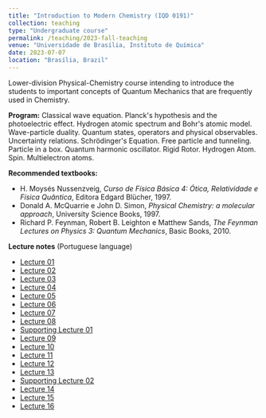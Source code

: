 ```yaml
---
title: "Introduction to Modern Chemistry (IQD 0191)"
collection: teaching
type: "Undergraduate course"
permalink: /teaching/2023-fall-teaching
venue: "Universidade de Brasília, Instituto de Química"
date: 2023-07-07
location: "Brasília, Brazil"
---
```


Lower-division Physical-Chemistry course intending to introduce the students to important concepts of Quantum Mechanics that are frequently used in Chemistry. 

**Program:** Classical wave equation. Planck's hypothesis and the photoelectric effect. Hydrogen atomic spectrum and Bohr's atomic model.  Wave-particle duality. Quantum states, operators and physical observables. Uncertainty relations. Schrödinger's Equation. Free particle and tunneling. Particle in a box. Quantum harmonic oscillator. Rigid Rotor. Hydrogen Atom. Spin. Multielectron atoms. 

**Recommended textbooks:** 
- H. Moysés Nussenzveig, _Curso de Física Básica 4: Ótica, Relatividade e Física Quântica_, Editora Edgard Blücher, 1997. 
- Donald A. McQuarrie e John D. Simon, _Physical Chemistry: a molecular approach_, University Science Books, 1997. 
- Richard P. Feynman, Robert B. Leighton e Matthew Sands, _The Feynman Lectures on Physics 3: Quantum Mechanics_, Basic Books, 2010.

**Lecture notes** (Portuguese language)
- [Lecture 01](http://gduarter.github.io/files/iqm/aula001.pdf)
- [Lecture 02](http://gduarter.github.io/files/iqm/aula002.pdf)
- [Lecture 03](http://gduarter.github.io/files/iqm/aula003.pdf)
- [Lecture 04](http://gduarter.github.io/files/iqm/aula004.pdf)
- [Lecture 05](http://gduarter.github.io/files/iqm/aula005.pdf)
- [Lecture 06](http://gduarter.github.io/files/iqm/aula006.pdf)
- [Lecture 07](http://gduarter.github.io/files/iqm/aula007.pdf)
- [Lecture 08](http://gduarter.github.io/files/iqm/aula008.pdf)
- [Supporting Lecture 01](http://gduarter.github.io/files/iqm/aula008b.pdf)
- [Lecture 09](http://gduarter.github.io/files/iqm/aula009.pdf)
- [Lecture 10](http://gduarter.github.io/files/iqm/aula010.pdf)
- [Lecture 11](http://gduarter.github.io/files/iqm/aula011.pdf)
- [Lecture 12](http://gduarter.github.io/files/iqm/aula012.pdf)
- [Lecture 13](http://gduarter.github.io/files/iqm/aula013.pdf)
- [Supporting Lecture 02](http://gduarter.github.io/files/iqm/aula013b.pdf)
- [Lecture 14](http://gduarter.github.io/files/iqm/aula014.pdf)
- [Lecture 15](http://gduarter.github.io/files/iqm/aula015.pdf)
- [Lecture 16](http://gduarter.github.io/files/iqm/aula016.pdf)
